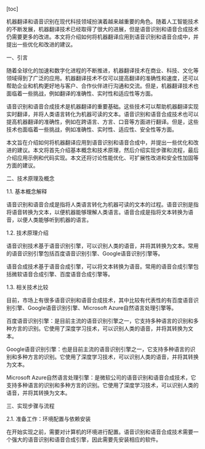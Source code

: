 
[toc]                    
                
                
机器翻译和语音识别在现代科技领域扮演着越来越重要的角色。随着人工智能技术的不断发展，机器翻译技术已经取得了很大的进展，但是语音识别和语音合成技术仍需要更多的改进。本文将介绍如何将机器翻译应用到语音识别和语音合成中，并提出一些优化和改进的建议。

一、引言

随着全球化的加速和数字化进程的不断推进，机器翻译技术在商业、科技、文化等领域得到了广泛的应用。机器翻译技术不仅可以提高翻译的准确性和速度，还可以帮助企业和机构更好地与客户、合作伙伴进行沟通和交流。但是，机器翻译技术也面临着一些挑战，例如翻译的准确性、实时性和适应性等方面。

语音识别和语音合成技术是机器翻译的重要基础。这些技术可以帮助机器翻译实现实时翻译，并将人类语言转化为机器可读的文本。语音识别和语音合成技术也可以提高机器翻译的准确性，例如在跨语言、方言、口音等方面进行翻译。但是，这些技术也面临着一些挑战，例如准确性、实时性、适应性、安全性等方面。

本文旨在介绍如何将机器翻译应用到语音识别和语音合成中，并提出一些优化和改进的建议。本文将首先介绍基本概念和技术原理，然后介绍实现步骤和流程，最后介绍应用示例和代码实现。本文还将讨论性能优化、可扩展性改进和安全性加固等方面的建议。

二、技术原理及概念

1.1. 基本概念解释

语音识别和语音合成是指将人类语言转化为机器可读的文本的过程。语音识别是指将语音转换为文本，以便机器能够理解人类语言。语音合成是指将文本转换为语音，以便人类能够听到机器的语言。

1.2. 技术原理介绍

语音识别技术基于语音识别引擎，可以识别人类的语音，并将其转换为文本。常用的语音识别引擎包括百度语音识别引擎、Google语音识别引擎等。

语音合成技术基于语音合成引擎，可以将文本转换为语音。常用的语音合成引擎包括微软语音合成引擎、百度语音合成引擎等。

1.3. 相关技术比较

目前，市场上有很多语音识别和语音合成技术，其中比较有代表性的有百度语音识别引擎、Google语音识别引擎、Microsoft Azure自然语言处理引擎等。

百度语音识别引擎：是目前主流的语音识别引擎之一，它支持多种语言的识别和多种方言的识别。它使用了深度学习技术，可以识别人类的语音，并将其转换为文本。

Google语音识别引擎：也是目前主流的语音识别引擎之一，它支持多种语言的识别和多种方言的识别。它使用了深度学习技术，可以识别人类的语音，并将其转换为文本。

Microsoft Azure自然语言处理引擎：是微软公司的语音识别和语音合成技术，它支持多种语言的识别和多种方言的识别。它使用了深度学习技术，可以识别人类的语音，并将其转换为文本。

三、实现步骤与流程

2.1. 准备工作：环境配置与依赖安装

在开始实现之前，需要对计算机的环境进行配置。语音识别和语音合成技术需要一个强大的语音识别和语音合成引擎，因此需要先安装相应的软件。

